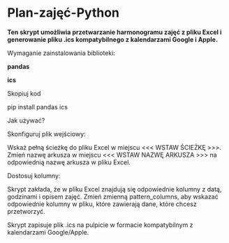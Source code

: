 # Plan-zajęć-Python

**Ten skrypt umożliwia przetwarzanie harmonogramu zajęć z pliku Excel i generowanie pliku .ics kompatybilnego z kalendarzami Google i Apple.** 

Wymaganie zainstalowania biblioteki:

  **pandas**
  
  **ics**

Skopiuj kod

pip install pandas ics


Jak używać?

Skonfiguruj plik wejściowy:

Wskaż pełną ścieżkę do pliku Excel w miejscu <<< WSTAW ŚCIEŻKĘ >>>.
Zmień nazwę arkusza w miejscu <<< WSTAW NAZWĘ ARKUSZA >>> na odpowiednią nazwę arkusza w pliku Excel.


Dostosuj kolumny:

Skrypt zakłada, że w pliku Excel znajdują się odpowiednie kolumny z datą, godzinami i opisem zajęć. Zmień zmienną pattern_columns, aby wskazać odpowiednie kolumny w pliku, które zawierają dane, które chcesz przetworzyć.

Skrypt zapisuje plik .ics na pulpicie w formacie kompatybilnym z kalendarzami Google/Apple.
